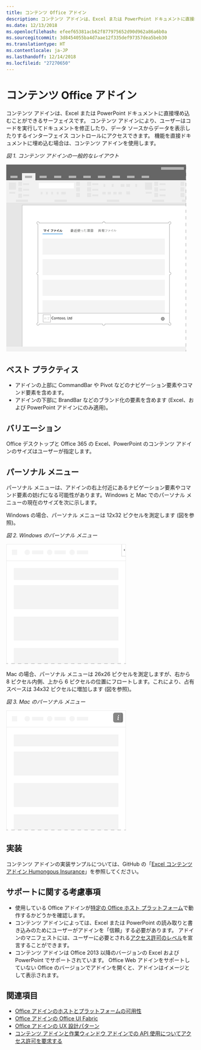```yaml
---
title: コンテンツ Office アドイン
description: コンテンツ アドインは、Excel または PowerPoint ドキュメントに直接埋め込むことができるサーフェイスです。これでは、ユーザーはコードを実行してドキュメントを修正したり、データ ソースからデータを表示したりするインターフェイス コントロールにアクセスできます。
ms.date: 12/13/2018
ms.openlocfilehash: efeef65381acb62f877975652d90d962a86a6b0a
ms.sourcegitcommit: 3d8454055ba4d7aae12f335def97357dea5beb30
ms.translationtype: HT
ms.contentlocale: ja-JP
ms.lasthandoff: 12/14/2018
ms.locfileid: "27270650"
---
```

# <a name="content-office-add-ins"></a>コンテンツ Office アドイン

コンテンツ アドインは、Excel または PowerPoint ドキュメントに直接埋め込むことができるサーフェイスです。 コンテンツ アドインにより、ユーザーはコードを実行してドキュメントを修正したり、データ ソースからデータを表示したりするインターフェイス コントロールにアクセスできます。 機能を直接ドキュメントに埋め込む場合は、コンテンツ アドインを使用します。  

*図 1. コンテンツ アドインの一般的なレイアウト*

![コンテンツ アドインの一般的なレイアウトを表示する画像の例](../images/overview-with-app-content.png)

## <a name="best-practices"></a>ベスト プラクティス

- アドインの上部に CommandBar や Pivot などのナビゲーション要素やコマンド要素を含めます。
- アドインの下部に BrandBar などのブランド化の要素を含めます (Excel、および PowerPoint アドインにのみ適用)。

## <a name="variants"></a>バリエーション

Office デスクトップと Office 365 の Excel、PowerPoint のコンテンツ アドインのサイズはユーザーが指定します。

## <a name="personality-menu"></a>パーソナル メニュー

パーソナル メニューは、アドインの右上付近にあるナビゲーション要素やコマンド要素の妨げになる可能性があります。Windows と Mac でのパーソナル メニューの現在のサイズを次に示します。

Windows の場合、パーソナル メニューは 12x32 ピクセルを測定します (図を参照)。

*図 2. Windows のパーソナル メニュー* 

![Windows デスクトップのパーソナル メニューを示す図](../images/personality-menu-win.png)


Mac の場合、パーソナル メニューは 26x26 ピクセルを測定しますが、右から 8 ピクセル内側、上から 6 ピクセルの位置にフロートします。これにより、占有スペースは 34x32 ピクセルに増加します (図を参照)。

*図 3. Mac のパーソナル メニュー*

![Mac デスクトップのパーソナル メニューを示す図](../images/personality-menu-mac.png)

## <a name="implementation"></a>実装

コンテンツ アドインの実装サンプルについては、GitHub の「[Excel コンテンツ アドイン Humongous Insurance](https://github.com/OfficeDev/Excel-Content-Add-in-Humongous-Insurance)」を参照してください。

## <a name="support-considerations"></a>サポートに関する考慮事項
- 使用している Office アドインが[特定の Office ホスト プラットフォーム](https://docs.microsoft.com/office/dev/add-ins/overview/office-add-in-availability)で動作するかどうかを確認します。 
- コンテンツ アドインによっては、Excel または PowerPoint の読み取りと書き込みのためにユーザーがアドインを「信頼」する必要があります。 アドインのマニフェストには、ユーザーに必要とされる[アクセス許可のレベル](https://docs.microsoft.com/office/dev/add-ins/develop/requesting-permissions-for-api-use-in-content-and-task-pane-add-ins)を宣言することができます。  
- コンテンツ アドインは Office 2013 以降のバージョンの Excel および PowerPoint でサポートされています。 Office Web アドインをサポートしていない Office のバージョンでアドインを開くと、アドインはイメージとして表示されます。

## <a name="see-also"></a>関連項目
- [Office アドインのホストとプラットフォームの可用性](https://docs.microsoft.com/office/dev/add-ins/overview/office-add-in-availability)
- [Office アドインの Office UI Fabric](https://docs.microsoft.com/office/dev/add-ins/design/office-ui-fabric) 
- [Office アドインの UX 設計パターン](https://docs.microsoft.com/office/dev/add-ins/design/ux-design-pattern-templates)
- [コンテンツ アドインと作業ウィンドウ アドインでの API 使用についてアクセス許可を要求する](https://docs.microsoft.com/office/dev/add-ins/develop/requesting-permissions-for-api-use-in-content-and-task-pane-add-ins)
